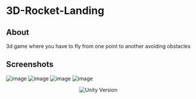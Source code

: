 # 3D-Rocket-Landing

## About

3d game where you have to fly from one point to another avoiding obstacles

## Screenshots

![image](https://user-images.githubusercontent.com/34714676/200649854-282d24c5-d61a-45f4-8c79-358aab2b2f9e.png)
![image](https://user-images.githubusercontent.com/34714676/200649987-55cc48a7-1ad9-4a08-8826-03e62316a0e3.png)
![image](https://user-images.githubusercontent.com/34714676/200650458-344a0969-2802-45a5-9eef-022ad66e7810.png)
![image](https://user-images.githubusercontent.com/34714676/200650322-ecc4ca77-96d0-45f4-9f39-284c5d3a9a0a.png)

<p align="center">
   <img src="https://img.shields.io/badge/Engine-Unity%20v.2021.3.2f1-blue" alt="Unity Version">
</p>
